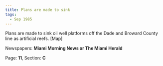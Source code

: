 ```yaml
---  
title: Plans are made to sink  
tags:  
  - Sep 1985  
---  
```

  
Plans are made to sink oil well platforms off the Dade and Broward County line as artificial reefs. [Map]  
  
Newspapers: **Miami Morning News or The Miami Herald**  
  
Page: **11**, Section: **C** 
